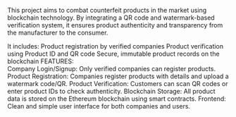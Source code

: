 This project aims to combat counterfeit products in the market using blockchain technology. By integrating a QR code and watermark-based verification system, it ensures product authenticity and transparency from the manufacturer to the consumer.

It includes:
          Product registration by verified companies
          Product verification using Product ID and QR code Secure, immutable product records on the blockchain
FEATURES:        
          Company Login/Signup: Only verified companies can register products.
          Product Registration: Companies register products with details and upload a watermark code/QR.
          Product Verification: Customers can scan QR codes or enter product IDs to check authenticity.
          Blockchain Storage: All product data is stored on the Ethereum blockchain using smart contracts.
          Frontend: Clean and simple user interface for both companies and users.
